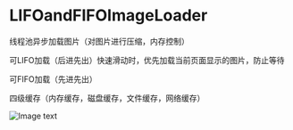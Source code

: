 # LIFOandFIFOImageLoader

线程池异步加载图片（对图片进行压缩，内存控制）

可LIFO加载（后进先出）快速滑动时，优先加载当前页面显示的图片，防止等待

可FIFO加载（先进先出）

四级缓存（内存缓存，磁盘缓存，文件缓存，网络缓存）

![Image text](https://github.com/AndroidCloud/LIFOandFIFOImageLoader/blob/master/DemoImg/GIF.gif)
